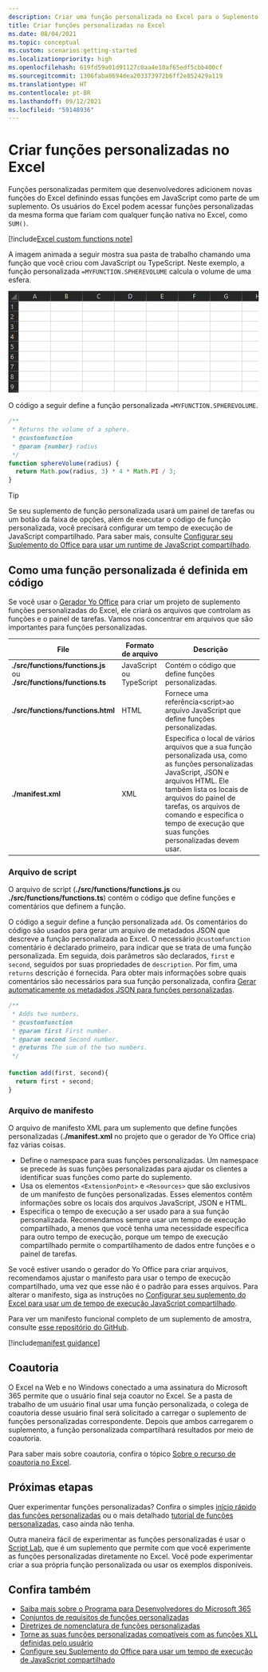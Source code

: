 ```yaml
---
description: Criar uma função personalizada no Excel para o Suplemento do Office.
title: Criar funções personalizadas no Excel
ms.date: 08/04/2021
ms.topic: conceptual
ms.custom: scenarios:getting-started
ms.localizationpriority: high
ms.openlocfilehash: 619fd59a01d91127c0aa4e10af65edf5cbb400cf
ms.sourcegitcommit: 1306faba8694dea203373972b6ff2e852429a119
ms.translationtype: HT
ms.contentlocale: pt-BR
ms.lasthandoff: 09/12/2021
ms.locfileid: "59148936"
---
```

# <a name="create-custom-functions-in-excel"></a>Criar funções personalizadas no Excel

Funções personalizadas permitem que desenvolvedores adicionem novas funções do Excel definindo essas funções em JavaScript como parte de um suplemento. Os usuários do Excel podem acessar funções personalizadas da mesma forma que fariam com qualquer função nativa no Excel, como `SUM()`.

[!include[Excel custom functions note](../includes/excel-custom-functions-note.md)]

A imagem animada a seguir mostra sua pasta de trabalho chamando uma função que você criou com JavaScript ou TypeScript. Neste exemplo, a função personalizada `=MYFUNCTION.SPHEREVOLUME` calcula o volume de uma esfera.

![Imagem animada mostrando um usuário final inserindo MYFUNCTION. Função personalizada SPHEREVOLUME em uma célula de uma planilha do Excel.](../images/SphereVolumeNew.gif)

O código a seguir define a função personalizada `=MYFUNCTION.SPHEREVOLUME`.

```js
/**
 * Returns the volume of a sphere.
 * @customfunction
 * @param {number} radius
 */
function sphereVolume(radius) {
  return Math.pow(radius, 3) * 4 * Math.PI / 3;
}
```

> [!TIP]
> Se seu suplemento de função personalizada usará um painel de tarefas ou um botão da faixa de opções, além de executar o código de função personalizada, você precisará configurar um tempo de execução de JavaScript compartilhado. Para saber mais, consulte [Configurar seu Suplemento do Office para usar um runtime de JavaScript compartilhado](../develop/configure-your-add-in-to-use-a-shared-runtime.md).

## <a name="how-a-custom-function-is-defined-in-code"></a>Como uma função personalizada é definida em código

Se você usar o [Gerador Yo Office](https://github.com/OfficeDev/generator-office) para criar um projeto de suplemento funções personalizadas do Excel, ele criará os arquivos que controlam as funções e o painel de tarefas. Vamos nos concentrar em arquivos que são importantes para funções personalizadas.

| File | Formato de arquivo | Descrição |
|------|-------------|-------------|
| **./src/functions/functions.js**<br/>ou<br/>**./src/functions/functions.ts** | JavaScript<br/>ou<br/>TypeScript | Contém o código que define funções personalizadas. |
| **./src/functions/functions.html** | HTML | Fornece uma referência&lt;script&gt;ao arquivo JavaScript que define funções personalizadas. |
| **./manifest.xml** | XML | Especifica o local de vários arquivos que a sua função personalizada usa, como as funções personalizadas JavaScript, JSON e arquivos HTML. Ele também lista os locais de arquivos do painel de tarefas, os arquivos de comando e especifica o tempo de execução que suas funções personalizadas devem usar. |

### <a name="script-file"></a>Arquivo de script

O arquivo de script (**./src/functions/functions.js** ou **./src/functions/functions.ts**) contém o código que define funções e comentários que definem a função.

O código a seguir define a função personalizada `add`. Os comentários do código são usados para gerar um arquivo de metadados JSON que descreve a função personalizada ao Excel. O necessário `@customfunction` comentário é declarado primeiro, para indicar que se trata de uma função personalizada. Em seguida, dois parâmetros são declarados, `first` e `second`, seguidos por suas propriedades de `description`. Por fim, uma `returns` descrição é fornecida. Para obter mais informações sobre quais comentários são necessários para sua função personalizada, confira [Gerar automaticamente os metadados JSON para funções personalizadas](custom-functions-json-autogeneration.md).

```js
/**
 * Adds two numbers.
 * @customfunction 
 * @param first First number.
 * @param second Second number.
 * @returns The sum of the two numbers.
 */

function add(first, second){
  return first + second;
}
```

### <a name="manifest-file"></a>Arquivo de manifesto

O arquivo de manifesto XML para um suplemento que define funções personalizadas (**./manifest.xml** no projeto que o gerador de Yo Office cria) faz várias coisas.

- Define o namespace para suas funções personalizadas. Um namespace se precede às suas funções personalizadas para ajudar os clientes a identificar suas funções como parte do suplemento.
- Usa os elementos `<ExtensionPoint>` e `<Resources>` que são exclusivos de um manifesto de funções personalizadas. Esses elementos contêm informações sobre os locais dos arquivos JavaScript, JSON e HTML.
- Especifica o tempo de execução a ser usado para a sua função personalizada. Recomendamos sempre usar um tempo de execução compartilhado, a menos que você tenha uma necessidade específica para outro tempo de execução, porque um tempo de execução compartilhado permite o compartilhamento de dados entre funções e o painel de tarefas.

Se você estiver usando o gerador do Yo Office para criar arquivos, recomendamos ajustar o manifesto para usar o tempo de execução compartilhado, uma vez que esse não é o padrão para esses arquivos. Para alterar o manifesto, siga as instruções no [Configurar seu suplemento do Excel para usar um de tempo de execução JavaScript compartilhado](../develop/configure-your-add-in-to-use-a-shared-runtime.md).

Para ver um manifesto funcional completo de um suplemento de amostra, consulte [esse repositório do GitHub](https://github.com/OfficeDev/PnP-OfficeAddins/blob/master/Samples/excel-shared-runtime-global-state/manifest.xml).

[!include[manifest guidance](../includes/manifest-guidance.md)]

## <a name="coauthoring"></a>Coautoria

O Excel na Web e no Windows conectado a uma assinatura do Microsoft 365 permite que o usuário final seja coautor no Excel. Se a pasta de trabalho de um usuário final usar uma função personalizada, o colega de coautoria desse usuário final será solicitado a carregar o suplemento de funções personalizadas correspondente. Depois que ambos carregarem o suplemento, a função personalizada compartilhará resultados por meio de coautoria.

Para saber mais sobre coautoria, confira o tópico [Sobre o recurso de coautoria no Excel](/office/vba/excel/concepts/about-coauthoring-in-excel).

## <a name="next-steps"></a>Próximas etapas

Quer experimentar funções personalizadas? Confira o simples [início rápido das funções personalizadas](../quickstarts/excel-custom-functions-quickstart.md) ou o mais detalhado [tutorial de funções personalizadas](../tutorials/excel-tutorial-create-custom-functions.md), caso ainda não tenha.

Outra maneira fácil de experimentar as funções personalizadas é usar o [Script Lab](https://appsource.microsoft.com/product/office/WA104380862?src=office&corrid=1ada79ac-6392-438d-bb16-fce6994a2a7e&omexanonuid=f7b03101-ec22-4270-a274-bcf16c762039&referralurl=https%3a%2f%2fgithub.com%2fofficedev%2fscript-lab), que é um suplemento que permite com que você experimente as funções personalizadas diretamente no Excel. Você pode experimentar criar a sua própria função personalizada ou usar os exemplos disponíveis.

## <a name="see-also"></a>Confira também

* [Saiba mais sobre o Programa para Desenvolvedores do Microsoft 365](https://developer.microsoft.com/microsoft-365/dev-program)
* [Conjuntos de requisitos de funções personalizadas](custom-functions-requirement-sets.md)
* [Diretrizes de nomenclatura de funções personalizadas](custom-functions-naming.md)
* [Torne as suas funções personalizadas compatíveis com as funções XLL definidas pelo usuário](make-custom-functions-compatible-with-xll-udf.md)
* [Configure seu Suplemento do Office para usar um tempo de execução de JavaScript compartilhado](../develop/configure-your-add-in-to-use-a-shared-runtime.md)
